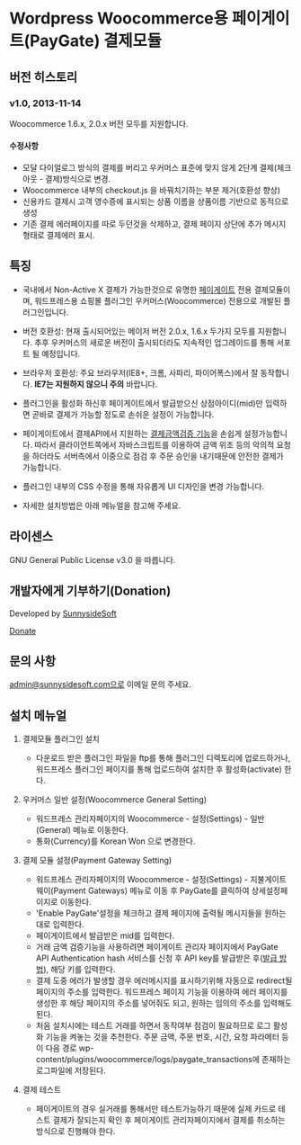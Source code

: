# Wordpress Woocommerce용 페이게이트(PayGate) 결제모듈


## 버전 히스토리

### v1.0, 2013-11-14 

Woocommerce 1.6.x, 2.0.x 버전 모두를 지원합니다.

#### 수정사항

- 모달 다이얼로그 방식의 결제를 버리고 우커머스 표준에 맞지 않게 2단계 결제(체크아웃 - 결제)방식으로 변경.
- Woocommerce 내부의 checkout.js 을 바꿔치기하는 부분 제거(호환성 향상)
- 신용카드 결제시 고객 영수증에 표시되는 상품 이름을 상품이름 기반으로 동적으로 생성
- 기존 결제 에러페이지를 따로 두던것을 삭제하고, 결제 페이지 상단에 추가 메시지 형태로 결제에러 표시.


## 특징

* 국내에서 Non-Active X 결제가 가능한것으로 유명한 [페이게이트](http://www.paygate.net) 전용 결제모듈이며, 워드프레스용 쇼핑몰 플러그인 우커머스(Woocommerce) 전용으로 개발된 플러그인입니다.

* 버전 호환성: 현재 출시되어있는 메이저 버전 2.0.x, 1.6.x 두가지 모두를 지원합니다. 추후 우커머스의 새로운 버전이 출시되더라도 지속적인 업그레이드를 통해 서포트 될 예정입니다.

* 브라우저 호환성: 주요 브라우저(IE8+, 크롬, 사파리, 파이어폭스)에서 잘 동작합니다. **IE7는 지원하지 않으니 주의** 바랍니다.

* 플러그인을 활성화 하신후 페이게이트에서 발급받으신 상점아이디(mid)만 입력하면 곧바로 결제가 가능할 정도로 손쉬운 설정이 가능합니다.

* 페이게이트에서 결제API에서 지원하는 [결제금액검증 기능](https://km.paygate.net/display/CS/Transaction+Hash+Verification%28SHA-256%29)을 손쉽게 설정가능합니다. 따라서 클라이언트쪽에서 자바스크립트를 이용하여 금액 위조 등의 악의적 요청을 하더라도 서버측에서 이중으로 점검 후 주문 승인을 내기때문에 안전한 결제가 가능합니다.

* 플러그인 내부의 CSS 수정을 통해 자유롭게 UI 디자인을 변경 가능합니다.

* 자세한 설치방법은 아래 메뉴얼을 참고해 주세요.

## 라이센스

GNU General Public License v3.0 을 따릅니다.

## 개발자에게 기부하기(Donation)
Developed by [SunnysideSoft](http://www.sunnysidesoft.com)

[Donate](https://www.paypal.com/cgi-bin/webscr?cmd=_s-xclick&hosted_button_id=NTFKG9Q6EJ9RJ)

## 문의 사항
admin@sunnysidesoft.com으로 이메일 문의 주세요.

## 설치 메뉴얼

1. 결제모듈 플러그인 설치
 	- 다운로드 받은 플러그인 파일을 ftp를 통해 플러그인 디렉토리에 업로드하거나, 워드프레스 플러그인 페이지를 통해 업로드하여 설치한 후 활성화(activate) 한다.

2. 우커머스 일반 설정(Woocommerce General Setting)
	- 워드프레스 관리자페이지의 Woocommerce - 설정(Settings) - 일반(General) 메뉴로 이동한다.
 	- 통화(Currency)를 Korean Won 으로 변경한다.
 	
3. 결제 모듈 설정(Payment Gateway Setting)
	 - 워드프레스 관리자페이지의 Woocommerce - 설정(Settings) - 지불게이트웨이(Payment Gateways) 메뉴로 이동 후 PayGate를 클릭하여 상세설정페이지로 이동한다.
	 - 'Enable PayGate'설정을 체크하고 결제 페이지에 출력될 메시지들을 원하는 대로 입력한다.
 	 - 페이게이트에서 발급받은 mid를 입력한다.
 	 - 거래 금액 검증기능을 사용하려면 페이게이트 관리자 페이지에서 PayGate API Authentication hash 서비스를 신청 후 API key를 발급받은 후([발급 방법](https://km.paygate.net/display/CS/Transaction+Hash+Verification%28SHA-256%29)), 해당 키를 입력한다.
 	 - 결제 도중 에러가 발생할 경우 에러메시지를 표시하기위해 자동으로 redirect될 페이지의 주소를 입력한다. 워드프레스 페이지 기능을 이용하여 에러 페이지를 생성한 후 해당 페이지의 주소를 넣어줘도 되고, 원하는 임의의 주소를 입력해도 된다.
 	 - 처음 설치시에는 테스트 거래를 하면서 동작여부 점검이 필요하므로 로그 활성화 기능을 켜놓는 것을 추천한다. 주문 금액, 주문 번호, 시간, 요청 파라메터 등이 다음 경로 wp-content/plugins/woocommerce/logs/paygate_transactions에 존재하는 로그파일에 저장된다.
 	 

3. 결제 테스트
	- 페이게이트의 경우 실거래를 통해서만 테스트가능하기 때문에 실제 카드로 테스트 결제가 잘되는지 확인 후 페이게이트 관리자페이지에서 결제를 취소하는 방식으로 진행해야 한다.
 	 